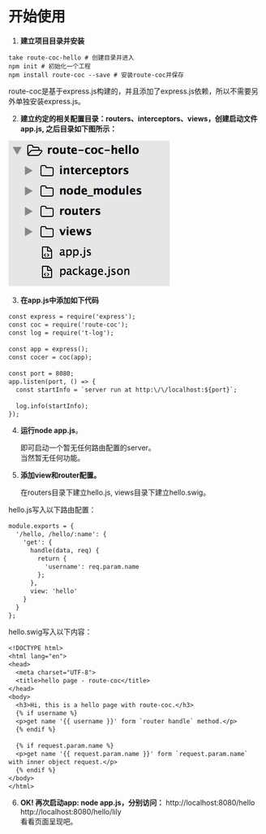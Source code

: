 # 开始使用
1. **建立项目目录并安装**
```
take route-coc-hello # 创建目录并进入
npm init # 初始化一个工程
npm install route-coc --save # 安装route-coc并保存
```
route-coc是基于express.js构建的，并且添加了express.js依赖，所以不需要另外单独安装express.js。

2. **建立约定的相关配置目录：routers、interceptors、views，创建启动文件app.js, 之后目录如下图所示：**

  ![项目目录](project-dir.png)

3. **在app.js中添加如下代码**

  ```
  const express = require('express');
  const coc = require('route-coc');
  const log = require('t-log');

  const app = express();
  const cocer = coc(app);

  const port = 8080;
  app.listen(port, () => {
    const startInfo = `server run at http:\/\/localhost:${port}`;

    log.info(startInfo);
  });
  ```

4. **运行node app.js**。

   即可启动一个暂无任何路由配置的server。<br>当然暂无任何功能。
   
5. **添加view和router配置。**

   在routers目录下建立hello.js, views目录下建立hello.swig。

  hello.js写入以下路由配置：

  ```
  module.exports = {
    '/hello, /hello/:name': {
      'get': {
        handle(data, req) {
          return {
            'username': req.param.name
          };
        },
        view: 'hello'
      }
    }
  };
  ```

  hello.swig写入以下内容：

  ```
  <!DOCTYPE html>
  <html lang="en">
  <head>
    <meta charset="UTF-8">
    <title>hello page - route-coc</title>
  </head>
  <body>
    <h3>Hi, this is a hello page with route-coc.</h3>
    {% if username %}
    <p>get name '{{ username }}' form `router handle` method.</p>
    {% endif %}

    {% if request.param.name %}
    <p>get name '{{ request.param.name }}' form `request.param.name` with inner object request.</p>
    {% endif %}
  </body>
  </html>
  ```

6. **OK! 再次启动app: node app.js，分别访问：**
http://localhost:8080/hello<br>
http://localhost:8080/hello/lily
<br>看看页面呈现吧。 

